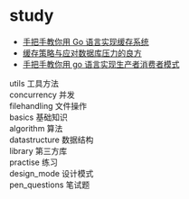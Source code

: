 # study

- [手把手教你用 Go 语言实现缓存系统](cache/README.md)
- [缓存策略与应对数据库压力的良方](database/README.md)
- [手把手教你用 go 语言实现生产者消费者模式]()


utils 工具方法  
concurrency 并发  
filehandling 文件操作  
basics 基础知识  
algorithm 算法  
datastructure 数据结构  
library 第三方库  
practise 练习  
design_mode 设计模式  
pen_questions 笔试题